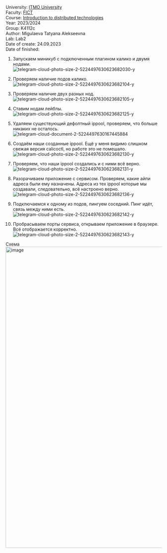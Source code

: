 University: [ITMO University](https://itmo.ru/ru/)  
Faculty: [FICT](https://fict.itmo.ru)  
Course: [Introduction to distributed technologies](https://github.com/itmo-ict-faculty/introduction-to-distributed-technologies)  
Year: 2023/2024  
Group: K4112c  
Author: Migulaeva Tatyana Alekseevna  
Lab: Lab2  
Date of create: 24.09.2023  
Date of finished:   

1. Запускаем миникуб с подключенным плагином калико и двумя нодами.  
  ![telegram-cloud-photo-size-2-5224497630623682030-y](https://github.com/KeladKaal/2023_2024-introduction_to_distributed_technologies-k4112c-migulaeva_t_a/assets/64036217/4228a3e6-8959-4197-893d-0ca31e45878b)

2. Проверяем наличие подов калико.  
   ![telegram-cloud-photo-size-2-5224497630623682104-y](https://github.com/KeladKaal/2023_2024-introduction_to_distributed_technologies-k4112c-migulaeva_t_a/assets/64036217/4bebcd50-239d-4a8d-a52c-fe270858af0f)

3. Проверяем наличие двух разных нод.  
   ![telegram-cloud-photo-size-2-5224497630623682105-y](https://github.com/KeladKaal/2023_2024-introduction_to_distributed_technologies-k4112c-migulaeva_t_a/assets/64036217/aee729dd-0ac1-47cc-bc4a-a812cf5860d5)

4. Ставим нодам лейблы.  
   ![telegram-cloud-photo-size-2-5224497630623682125-y](https://github.com/KeladKaal/2023_2024-introduction_to_distributed_technologies-k4112c-migulaeva_t_a/assets/64036217/42dac82e-888b-420c-b22d-caf2ba4b8148)

5. Удаляем существующий дефолтный ippool, проверяем, что больше никаких не осталось.  
    ![telegram-cloud-document-2-5224497630167445884](https://github.com/KeladKaal/2023_2024-introduction_to_distributed_technologies-k4112c-migulaeva_t_a/assets/64036217/f48d8f39-e820-49d5-acdc-86c6d07dbd07)

6. Создаём наши созданные ippool. Ещё у меня видимо слишком свежая версия calicoctl, но работе это не помешало.  
    ![telegram-cloud-photo-size-2-5224497630623682130-y](https://github.com/KeladKaal/2023_2024-introduction_to_distributed_technologies-k4112c-migulaeva_t_a/assets/64036217/144b1fb7-2767-4417-bc63-fcc400ea5e43)

7. Проверяем, что наши ippool создались и с ними всё верно.  
    ![telegram-cloud-photo-size-2-5224497630623682131-y](https://github.com/KeladKaal/2023_2024-introduction_to_distributed_technologies-k4112c-migulaeva_t_a/assets/64036217/c0a2b28e-9c42-4e6b-941c-b3446f7080e9)

8. Разорачиваем приложение с сервисом. Проверяем, какие айпи адреса были ему назначены. Адреса из тех ippool которые мы создавали, следовательно, всё настроено верно.  
    ![telegram-cloud-photo-size-2-5224497630623682136-y](https://github.com/KeladKaal/2023_2024-introduction_to_distributed_technologies-k4112c-migulaeva_t_a/assets/64036217/8d05262c-8948-4c70-9156-18adb864093c)

9. Подключаемся к одному из подов, пингуем соседний. Пинг идёт, связь между ними есть.  
    ![telegram-cloud-photo-size-2-5224497630623682142-y](https://github.com/KeladKaal/2023_2024-introduction_to_distributed_technologies-k4112c-migulaeva_t_a/assets/64036217/6751a40c-7924-4720-a2b8-84939d91f375)

10. Пробрасываем порты сервиса, открываем приложение в браузере. Всё отображается корректно.  
    ![telegram-cloud-photo-size-2-5224497630623682143-y](https://github.com/KeladKaal/2023_2024-introduction_to_distributed_technologies-k4112c-migulaeva_t_a/assets/64036217/5c7a1629-83c9-40b5-99ce-cefec8fbdb32)


Схема  
<img width="973" alt="image" src="https://github.com/KeladKaal/2023_2024-introduction_to_distributed_technologies-k4112c-migulaeva_t_a/assets/64036217/f9366f3e-9d4d-4ddb-9550-5bb495635918">


